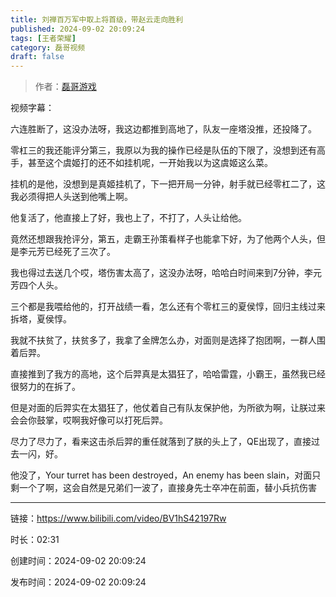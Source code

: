 ```yaml
---
title: 刘禅百万军中取上将首级，带赵云走向胜利
published: 2024-09-02 20:09:24
tags: [王者荣耀]
category: 磊哥视频
draft: false
---
```



> 作者：[磊哥游戏](https://space.bilibili.com/268941858?spm_id_from=333.788.upinfo.head.click)

视频字幕：

六连胜断了，这没办法呀，我这边都推到高地了，队友一座塔没推，还投降了。

零杠三的我还能评分第三，我原以为我的操作已经是队伍的下限了，没想到还有高手，甚至这个虞姬打的还不如挂机呢，一开始我以为这虞姬这么菜。

挂机的是他，没想到是真姬挂机了，下一把开局一分钟，射手就已经零杠二了，这我必须得把人头送到他嘴上啊。

他复活了，他直接上了好，我也上了，不打了，人头让给他。

竟然还想跟我抢评分，第五，走霸王孙策看样子也能拿下好，为了他两个人头，但是李元芳已经死了三次了。

我也得过去送几个哎，塔伤害太高了，这没办法呀，哈哈白时间来到7分钟，李元芳四个人头。

三个都是我喂给他的，打开战绩一看，怎么还有个零杠三的夏侯惇，回归主线过来拆塔，夏侯惇。

我就不扶贫了，扶贫多了，我拿了金牌怎么办，对面则是选择了抱团啊，一群人围着后羿。

直接推到了我方的高地，这个后羿真是太猖狂了，哈哈雷霆，小霸王，虽然我已经很努力的在拆了。

但是对面的后羿实在太猖狂了，他仗着自己有队友保护他，为所欲为啊，让朕过来会会你鼓掌，哎啊我好像可以打死后羿。

尽力了尽力了，看来这击杀后羿的重任就落到了朕的头上了，QE出现了，直接过去一闪，好。

他没了，Your turret has been destroyed，An enemy has been slain，对面只剩一个了啊，这会自然是兄弟们一波了，直接身先士卒冲在前面，替小兵抗伤害

---


链接：https://www.bilibili.com/video/BV1hS42197Rw



时长：02:31

创建时间：2024-09-02 20:09:24

发布时间：2024-09-02 20:09:24

